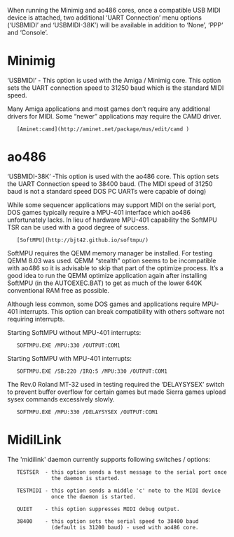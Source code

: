 When running the Minimig and ao486 cores, once a compatible USB MIDI device is attached, two additional ‘UART Connection’ menu options (‘USBMIDI’ and ‘USBMIDI-38K’) will be available in addition to ‘None’, ‘PPP’ and ‘Console’.

# Minimig

‘USBMIDI’ - This option is used with the Amiga / Minimig core. This option sets the UART connection speed to 31250 baud which is the standard MIDI speed.

Many Amiga applications and most games don’t require any additional drivers for MIDI. Some “newer” applications may require the CAMD driver.

       [Aminet:camd](http://aminet.net/package/mus/edit/camd )

# ao486

‘USBMIDI-38K’ -This option is used with the ao486 core. This option sets the UART Connection speed to 38400 baud. (The MIDI speed of 31250 baud is not a standard speed DOS PC UARTs were capable of doing)

While some sequencer applications may support MIDI on the serial port, DOS games typically require a MPU-401 interface which ao486 unfortunately lacks. In lieu of hardware MPU-401 capability the SoftMPU TSR can be used with a good degree of success.

       [SoftMPU](http://bjt42.github.io/softmpu/)

SoftMPU requires the QEMM memory manager be installed. For testing QEMM 8.03 was used. QEMM “stealth” option seems to be incompatible with ao486 so it is advisable to skip that part of the optimize process. It’s a good idea to run the QEMM optimize application again after installing SoftMPU (in the AUTOEXEC.BAT) to get as much of the lower 640K conventional RAM free as possible.

Although less common, some DOS games and applications require MPU-401 interrupts. This option can break compatibility with others software not requiring interrupts.

Starting SoftMPU without MPU-401 interrupts:

       SOFTMPU.EXE /MPU:330 /OUTPUT:COM1

Starting SoftMPU with MPU-401 interrupts:
       
       SOFTMPU.EXE /SB:220 /IRQ:5 /MPU:330 /OUTPUT:COM1  

The Rev.0 Roland MT-32 used in testing required the ‘DELAYSYSEX’ switch to prevent buffer overflow for certain games but made Sierra games upload sysex commands excessively slowly.

       SOFTMPU.EXE /MPU:330 /DELAYSYSEX /OUTPUT:COM1

# MidilLink

The 'midilink' daemon currently supports following switches / options:

       TESTSER  - this option sends a test message to the serial port once 
                  the daemon is started.  

       TESTMIDI - this option sends a middle 'c' note to the MIDI device 
                  once the daemon is started. 

       QUIET    - this option suppresses MIDI debug output.  

       38400    - this option sets the serial speed to 38400 baud 
                  (default is 31200 baud) - used with ao486 core.